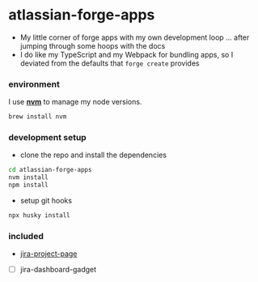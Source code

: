 # atlassian-forge-apps

- My little corner of forge apps with my own development loop ... after jumping through some hoops with the docs
- I do like my TypeScript and my Webpack for bundling apps, so I deviated from the defaults that `forge create` provides


### environment

I use **[nvm](https://github.com/nvm-sh/nvm)** to manage my node versions.

```bash
brew install nvm
```

### development setup

- clone the repo and install the dependencies

```bash
cd atlassian-forge-apps
nvm install
npm install
```

- setup git hooks

```bash
npx husky install
```

### included

- [jira-project-page](./viqueen-project-page/README.md)
- [ ] jira-dashboard-gadget
